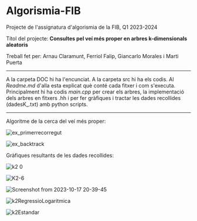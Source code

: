 # Algorismia-FIB
Projecte de l'assignatura d'algorismia de la FIB, Q1 2023-2024


Títol del projecte:  **Consultes pel veí més proper en arbres k-dimensionals aleatoris**

Treball fet per: 
Arnau Claramunt, Ferriol Falip, Giancarlo Morales i Marti Puerta

---


A la carpeta DOC hi ha l'encunciat.
A la carpeta src hi ha els codis. Al *Readme.md* d'alla esta explicat què conté cada fitxer i com s'executa. 
Principalment hi ha codis *main.cpp* per crear els arbres, la implementació dels arbres en fitxers .hh i per fer gràfiques i tractar les dades recollides (dadesK_.txt) amb python scripts.

---


Algoritme de la cerca del veí més proper:

![ex_primerrecorregut](https://github.com/ArnauCS03/Algorismia-FIB/assets/95536223/3b1c0b54-748f-4a3a-a25c-ef8ac1440ba4)

![ex_backtrack](https://github.com/ArnauCS03/Algorismia-FIB/assets/95536223/6f12b922-7efe-47d9-b1cb-be0e604eda97)



Gràfiques resultants de les dades recollides:

![k2 0](https://github.com/ArnauCS03/Algorismia-FIB/assets/95536223/87cf54bc-3b23-4da8-8c7e-0e493eb8cbb7)

![K2-6](https://github.com/ArnauCS03/Algorismia-FIB/assets/95536223/72970153-ae3e-4b07-ae3e-47414fa07e0e)

![Screenshot from 2023-10-17 20-39-45](https://github.com/ArnauCS03/Algorismia-FIB/assets/95536223/7151e306-87b9-4eed-b455-affb9906e3ba)

![k2RegressioLogaritmica](https://github.com/ArnauCS03/Algorismia-FIB/assets/95536223/9f872823-226d-49c0-b342-f366185fedc0)

![k2Estandar](https://github.com/ArnauCS03/Algorismia-FIB/assets/95536223/9ccfe9c3-ac2d-4b87-8e5f-1eccf69fee54)
